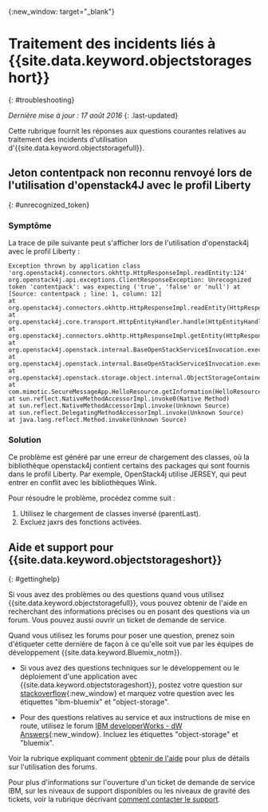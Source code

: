 {:new_window: target="_blank"}

# Traitement des incidents liés à {{site.data.keyword.objectstorageshort}}
{: #troubleshooting}

*Dernière mise à jour : 17 août 2016*
{: .last-updated}

Cette rubrique fournit les réponses aux questions courantes relatives au traitement des incidents d'utilisation d'{{site.data.keyword.objectstoragefull}}.

## Jeton contentpack non reconnu renvoyé lors de l'utilisation d'openstack4J avec le profil Liberty
{: #unrecognized_token}

### Symptôme

La trace de pile suivante peut s'afficher lors de l'utilisation d'openstack4j avec le profil Liberty :

    Exception thrown by application class 'org.openstack4j.connectors.okhttp.HttpResponseImpl.readEntity:124'
    org.openstack4j.api.exceptions.ClientResponseException: Unrecognized token 'contentpack': was expecting ('true', 'false' or 'null') at [Source: contentpack ; line: 1, column: 12]
    at org.openstack4j.connectors.okhttp.HttpResponseImpl.readEntity(HttpResponseImpl.java:124)
    at org.openstack4j.core.transport.HttpEntityHandler.handle(HttpEntityHandler.java:56)
    at org.openstack4j.connectors.okhttp.HttpResponseImpl.getEntity(HttpResponseImpl.java:68)
    at org.openstack4j.openstack.internal.BaseOpenStackService$Invocation.execute(BaseOpenStackService.java:169)
    at org.openstack4j.openstack.internal.BaseOpenStackService$Invocation.execute(BaseOpenStackService.java:163)
    at org.openstack4j.openstack.storage.object.internal.ObjectStorageContainerServiceImpl.list(ObjectStorageContainerServiceImpl.java:41)
    at com.mimotic.SecureMessageApp.HelloResource.getInformation(HelloResource.java:47)
    at sun.reflect.NativeMethodAccessorImpl.invoke0(Native Method)
    at sun.reflect.NativeMethodAccessorImpl.invoke(Unknown Source)
    at sun.reflect.DelegatingMethodAccessorImpl.invoke(Unknown Source)
    at java.lang.reflect.Method.invoke(Unknown Source)

### Solution

Ce problème est généré par une erreur de chargement des classes, où la bibliothèque openstack4j contient certains des packages qui sont fournis dans
le profil Liberty.  Par
exemple, OpenStack4j utilise JERSEY, qui peut entrer en conflit avec les bibliothèques Wink.

Pour résoudre le problème, procédez comme suit :

1. Utilisez le chargement de classes inversé (parentLast).
2. Excluez jaxrs des fonctions activées.

## Aide et support pour {{site.data.keyword.objectstorageshort}}
{: #gettinghelp}

Si vous avez des problèmes ou des questions quand vous utilisez {{site.data.keyword.objectstoragefull}}, vous pouvez obtenir de l'aide en recherchant des informations précises ou en posant des questions via un forum. Vous pouvez aussi ouvrir un ticket de demande de service.

Quand vous utilisez les forums pour poser une question, prenez soin d'étiqueter cette dernière de façon à ce qu'elle soit vue par les équipes de développement {{site.data.keyword.Bluemix_notm}}.

* Si vous avez des questions techniques sur le développement ou le déploiement d'une application avec {{site.data.keyword.objectstorageshort}}, postez votre question sur [stackoverflow](http://stackoverflow.com/search?q=object-storage+ibm-bluemix){:new_window} et marquez votre question avec les étiquettes "ibm-bluemix" et "object-storage".
<!--Insert the appropriate dW Answers tag for your service for <service_keyword> in URL below:  -->
* Pour des questions relatives au service et aux instructions de mise en route, utilisez le forum [IBM developerWorks - dW Answers](https://developer.ibm.com/answers/topics/object-storage/?smartspace=bluemix){:new_window}. Incluez les étiquettes "object-storage" et "bluemix".

Voir la rubrique expliquant comment [obtenir de l'aide](https://console.ng.bluemix.net/docs/support/index.html#getting-help) pour plus de détails sur l'utilisation des forums.

Pour plus d'informations sur l'ouverture d'un ticket de demande de service IBM, sur les niveaux de support disponibles ou les niveaux de gravité des tickets, voir la rubrique décrivant [comment contacter le support](https://console.ng.bluemix.net/docs/support/index.html#contacting-support).
